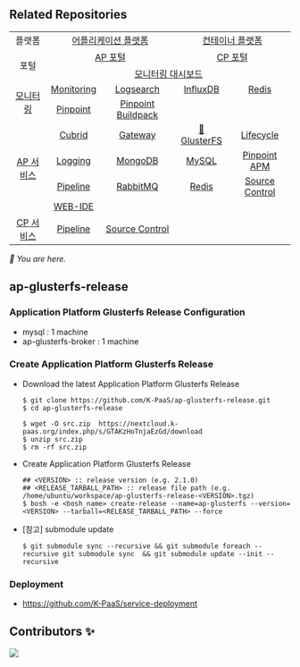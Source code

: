 ## Related Repositories

<table>
  <tr>
    <td colspan=2 align=center>플랫폼</td>
    <td colspan=2 align=center><a href="https://github.com/K-PaaS/ap-deployment">어플리케이션 플랫폼</a></td>
    <td colspan=2 align=center><a href="https://github.com/K-PaaS/container-platform">컨테이너 플랫폼</a></td>
  </tr>
  <tr>
    <td colspan=2 rowspan=2 align=center>포털</td>
    <td colspan=2 align=center><a href="https://github.com/K-PaaS/portal-deployment">AP 포털</a></td>
    <td colspan=2 align=center><a href="https://github.com/K-PaaS/cp-portal-release">CP 포털</a></td>
  </tr>
  <tr align=center>
    <td colspan=4><a href="https://github.com/K-PaaS/PaaS-TA-Monitoring">모니터링 대시보드</a></td>
  </tr>
  <tr align=center>
    <td rowspan=2 colspan=2><a href="https://github.com/K-PaaS/monitoring-deployment">모니터링</a></td>
    <td><a href="https://github.com/K-PaaS/PaaS-TA-Monitoring-Release">Monitoring</a></td>
    <td><a href="https://github.com/K-PaaS/paas-ta-monitoring-logsearch-release">Logsearch</a></td>
    <td><a href="https://github.com/K-PaaS/paas-ta-monitoring-influxdb-release">InfluxDB</a></td>
    <td><a href="https://github.com/K-PaaS/paas-ta-monitoring-redis-release">Redis</a></td>
  </tr>
  <tr align=center>
    <td><a href="https://github.com/K-PaaS/PAAS-TA-PINPOINT-MONITORING-RELEASE">Pinpoint</td>
    <td><a href="https://github.com/K-PaaS/PAAS-TA-PINPOINT-MONITORING-BUILDPACK">Pinpoint Buildpack</td>
    <td></td>
    <td></td>
  </tr>
  </tr>
  <tr align=center>
    <td rowspan=4 colspan=2><a href="https://github.com/K-PaaS/service-deployment">AP 서비스</a></td>
    <td><a href="https://github.com/K-PaaS/PAAS-TA-CUBRID-RELEASE">Cubrid</a></td>
    <td><a href="https://github.com/K-PaaS/ap-api-gateway-release">Gateway</a></td>
    <td><a href="https://github.com/K-PaaS/ap-glusterfs-release">🚩 GlusterFS</a></td>
    <td><a href="https://github.com/K-PaaS/ap-app-lifecycle-release">Lifecycle</a></td>
  </tr>
  <tr align=center>
    <td><a href="https://github.com/K-PaaS/PAAS-TA-LOGGING-SERVICE-RELEASE">Logging</a></td>
    <td><a href="https://github.com/K-PaaS/ap-mongodb-shard-release">MongoDB</a></td>
    <td><a href="https://github.com/K-PaaS/ap-mysql-release">MySQL</a></td>
    <td><a href="https://github.com/K-PaaS/ap-pinpoint-release">Pinpoint APM</a></td>
  </tr>
  <tr align=center>
    <td><a href="https://github.com/K-PaaS/ap-pipeline-release">Pipeline</a></td>
    <td align=center><a href="https://github.com/K-PaaS/ap-rabbitmq-release">RabbitMQ</a></td>
    <td><a href="https://github.com/K-PaaS/ap-on-demand-redis-release">Redis</a></td>
    <td><a href="https://github.com/K-PaaS/ap-source-control-release">Source Control</a></td>
  </tr>
  <tr align=center>
    <td><a href="https://github.com/K-PaaS/ap-web-ide-release">WEB-IDE</a></td>
    <td></td>
    <td></td>
    <td></td>
  </tr>
  <tr align=center>
    <td rowspan=1 colspan=2><a href="https://github.com/K-PaaS/cp-deployment">CP 서비스</a></td>
    <td><a href="https://github.com/K-PaaS/container-platform-pipeline-release">Pipeline</a></td>
    <td><a href="https://github.com/K-PaaS/container-platform-source-control-release">Source Control</a></td>
    <td></td>
    <td></td>
  </tr>
</table>
<i>🚩 You are here.</i>



  

  


## ap-glusterfs-release
### Application Platform Glusterfs Release Configuration
  - mysql : 1 machine   
  - ap-glusterfs-broker : 1 machine

### Create Application Platform Glusterfs Release
  - Download the latest Application Platform Glusterfs Release
    ```   
    $ git clone https://github.com/K-PaaS/ap-glusterfs-release.git
    $ cd ap-glusterfs-release

    $ wget -O src.zip  https://nextcloud.k-paas.org/index.php/s/GTAKzHoTnjaEzGd/download
    $ unzip src.zip
    $ rm -rf src.zip   
    ```   
  - Create Application Platform Glusterfs Release
    ```   
    ## <VERSION> :: release version (e.g. 2.1.0)   
    ## <RELEASE_TARBALL_PATH> :: release file path (e.g. /home/ubuntu/workspace/ap-glusterfs-release-<VERSION>.tgz)
    $ bosh -e <bosh_name> create-release --name=ap-glusterfs --version=<VERSION> --tarball=<RELEASE_TARBALL_PATH> --force
    ```    
  - [참고] submodule update
    ```
    $ git submodule sync --recursive && git submodule foreach --recursive git submodule sync  && git submodule update --init --recursive
    ```
### Deployment   
- https://github.com/K-PaaS/service-deployment


## Contributors ✨
<a href="https://github.com/K-PaaS/ap-glusterfs-release/graphs/contributors">
  <img src="https://contrib.rocks/image?repo=K-PaaS/ap-glusterfs-release" />
</a>
